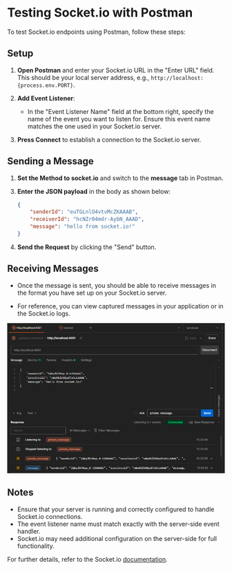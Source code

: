 # Testing Socket.io with Postman

To test Socket.io endpoints using Postman, follow these steps:

## Setup

1. **Open Postman** and enter your Socket.io URL in the "Enter URL" field. This should be your local server address, e.g., `http://localhost:{process.env.PORT}`.

2. **Add Event Listener**:
   - In the "Event Listener Name" field at the bottom right, specify the name of the event you want to listen for. Ensure this event name matches the one used in your Socket.io server.

3. **Press Connect** to establish a connection to the Socket.io server.

## Sending a Message

1. **Set the Method to socket.io** and switch to the **message** tab in Postman.

<!-- 2. **Choose `raw`** and set the type to `JSON`. -->

3. **Enter the JSON payload** in the body as shown below:

    ```json
    {
        "senderId": "euTGLnlO4vtvMcZKAAAB",
        "receiverId": "hcNZr04mdr-AybN_AAAD",
        "message": "hello from socket.io!"
    }
    ```

4. **Send the Request** by clicking the "Send" button.

## Receiving Messages

- Once the message is sent, you should be able to receive messages in the format you have set up on your Socket.io server.

- For reference, you can view captured messages in your application or in the Socket.io logs.

![Socket.io Message Capture](Capture.PNG)

## Notes

- Ensure that your server is running and correctly configured to handle Socket.io connections.
- The event listener name must match exactly with the server-side event handler.
- Socket.io may need additional configuration on the server-side for full functionality.

For further details, refer to the Socket.io [documentation](https://socket.io/docs/v4/).
